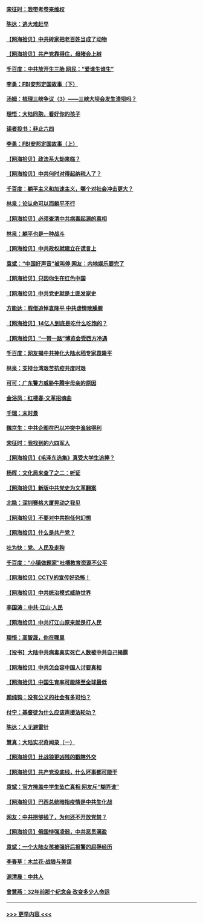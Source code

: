 #### [宋征时：我带考卷来维权](../pages/nsc993/n12994088.md?t=06040803) 
#### [陈达：逃大难赶早](../pages/nsc993/n12993569.md?t=06040803) 
#### [【网海拾贝】中共砖家把老百姓当成了动物](../pages/nsc993/n12993483.md?t=06040803) 
#### [【网海拾贝】共产党靠得住，母猪会上树](../pages/nsc993/n12990730.md?t=06040803) 
#### [千百度：中共放开生三胎 网民：“爱谁生谁生”](../pages/nsc993/n12990644.md?t=06040803) 
#### [李勇：FBI安邦定国故事（下）](../pages/nsc993/n12987854.md?t=06040803) 
#### [汤姆：梳理三峡争议（3）——三峡大坝会发生溃坝吗？](../pages/nsc993/n12989806.md?t=06040803) 
#### [理悟：大陆同胞，看好你的孩子](../pages/nsc993/n12989778.md?t=06040803) 
#### [读者投书：非止六四](../pages/nsc993/n12989673.md?t=06040803) 
#### [李勇：FBI安邦定国故事（上）](../pages/nsc993/n12987749.md?t=06040803) 
#### [【网海拾贝】政法系大劫来临？](../pages/nsc993/n12987596.md?t=06040803) 
#### [【网海拾贝】中共何时对得起纳税人了？](../pages/nsc993/n12985578.md?t=06040803) 
#### [千百度：躺平主义和加速主义，哪个对社会冲击更大？](../pages/nsc993/n12985512.md?t=06040803) 
#### [林泉：论认命可以而躺平不行](../pages/nsc993/n12985505.md?t=06040803) 
#### [【网海拾贝】必须查清中共病毒起源的真相](../pages/nsc993/n12984276.md?t=06040803) 
#### [林泉：躺平也是一种战斗](../pages/nsc993/n12984194.md?t=06040803) 
#### [【网海拾贝】中共政权就建立在谎言上](../pages/nsc993/n12981880.md?t=06040803) 
#### [袁斌：“中国好声音”被叫停 网友：内地娱乐要完了](../pages/nsc993/n12981826.md?t=06040803) 
#### [【网海拾贝】只因你生在红色中国](../pages/nsc993/n12979096.md?t=06040803) 
#### [【网海拾贝】中共党史就是土匪发家史](../pages/nsc993/n12976478.md?t=06040803) 
#### [方能达：假借追悼袁隆平 中共虚情散臊腥](../pages/nsc993/n12976396.md?t=06040803) 
#### [【网海拾贝】14亿人到底是吃什么吃饱的？](../pages/nsc993/n12974125.md?t=06040803) 
#### [【网海拾贝】“一带一路”博览会受西方冷遇](../pages/nsc993/n12971787.md?t=06040803) 
#### [千百度：网友揭中共神化大陆水稻专家袁隆平](../pages/nsc993/n12971733.md?t=06040803) 
#### [林泉：支持台湾艰苦抗疫共度时艰](../pages/nsc993/n12971350.md?t=06040803) 
#### [可可：广东警方威胁牛腾宇母亲的原因](../pages/nsc993/n12971100.md?t=06040803) 
#### [金浴凤：红楼春·文革招魂曲](../pages/nsc993/n12970354.md?t=06040803) 
#### [千瑞：末时景](../pages/nsc993/n12970337.md?t=06040803) 
#### [魏京生：中共企图在巴以冲突中渔翁得利](../pages/nsc993/n12970286.md?t=06040803) 
#### [宋征时：我找到的六四军人](../pages/nsc993/n12970213.md?t=06040803) 
#### [【网海拾贝】《毛泽东选集》真受大学生追捧？](../pages/nsc993/n12968779.md?t=06040803) 
#### [杨晖：文化局来查了之二：听证](../pages/nsc993/n12966528.md?t=06040803) 
#### [【网海拾贝】新版中共党史为文革翻案](../pages/nsc993/n12967526.md?t=06040803) 
#### [北隐：深圳赛格大厦晃动之我见](../pages/nsc993/n12967393.md?t=06040803) 
#### [【网海拾贝】不要对中共抱任何幻想](../pages/nsc993/n12965222.md?t=06040803) 
#### [【网海拾贝】什么是共产党？](../pages/nsc993/n12962781.md?t=06040803) 
#### [吐为快：党、人民及走狗](../pages/nsc993/n12962747.md?t=06040803) 
#### [千百度：“小镇做题家”吐槽教育资源不公平](../pages/nsc993/n12962705.md?t=06040803) 
#### [【网海拾贝】CCTV的宣传好恐怖！](../pages/nsc993/n12959984.md?t=06040803) 
#### [【网海拾贝】中共统治模式威胁世界](../pages/nsc993/n12957622.md?t=06040803) 
#### [李国涛：中共‧江山‧人民](../pages/nsc993/n12957502.md?t=06040803) 
#### [【网海拾贝】中共打江山原来就是打人民](../pages/nsc993/n12954345.md?t=06040803) 
#### [理悟：高智晟，你在哪里](../pages/nsc993/n12953115.md?t=06040803) 
#### [【投书】大陆中共病毒真实死亡人数被中共自己揭露](../pages/nsc993/n12953050.md?t=06040803) 
#### [【网海拾贝】中共怎会容中国人讨要真相](../pages/nsc993/n12952161.md?t=06040803) 
#### [【网海拾贝】中国生育率可能降至全球最低](../pages/nsc993/n12948793.md?t=06040803) 
#### [颜纯钩：没有公义的社会有多可怕？](../pages/nsc993/n12947626.md?t=06040803) 
#### [付宁：基督徒为什么应该声援法轮功？](../pages/nsc993/n12947233.md?t=06040803) 
#### [陈达：人无避雷针](../pages/nsc993/n12947098.md?t=06040803) 
#### [慧真：大陆实况奇闻录（一）](../pages/nsc993/n12945811.md?t=06040803) 
#### [【网海拾贝】比战狼更凶残的戳瞎外交](../pages/nsc993/n12945717.md?t=06040803) 
#### [【网海拾贝】共产党没底线，什么坏事都可能干](../pages/nsc993/n12942090.md?t=06040803) 
#### [袁斌：官方掩盖中学生坠亡真相 网友斥“糊弄谁”](../pages/nsc993/n12942029.md?t=06040803) 
#### [【网海拾贝】巴西总统暗指疫情是中共生化战](../pages/nsc993/n12938999.md?t=06040803) 
#### [网友：中共捞够钱了，为何还不开放党禁？](../pages/nsc993/n12938952.md?t=06040803) 
#### [【网海拾贝】俄国恃强凌弱，中共恶贯满盈](../pages/nsc993/n12936626.md?t=06040803) 
#### [袁斌：一个大陆女孩被强奸后报警的屈辱经历](../pages/nsc993/n12936547.md?t=06040803) 
#### [李春草：木兰花·战狼与美谍](../pages/nsc993/n12935995.md?t=06040803) 
#### [源清晨：中共人](../pages/nsc993/n12935589.md?t=06040803) 
#### [曾慧燕：32年前那个纪念会 改变多少人命运](../pages/nsc993/n12934233.md?t=06040803) 

----
#### [ >>> 更早内容 <<< ](../indexes/nsc993-earlier.md)
